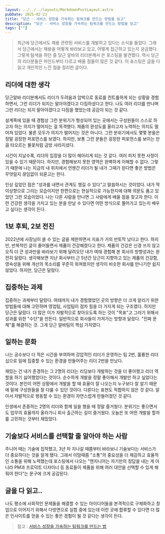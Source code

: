 ```yaml
---
layout: ../../../layouts/MarkdownPostLayout.astro
pubDate: 2025-02-21
title: "당근 - 서비스 성장을 가속하는 팀워크를 만드는 방법을 읽고"
description: "당근 - 서비스 성장을 가속하는 팀워크를 만드는 방법을 읽고"
tags: [""]
---
```


> 최근에 당근에서도 채용 관련된 서비스를 개발하고 있다는 소식을 들었다. 그래서 당근에서는 채용을 어떻게 바라보고 있고, 어떻게 접근하고 있는지 궁금했다. 그렇게 탐색을 하던 중 당근 알바의 리더분께서 쓴 포스팅을 발견했다. 역시 당근의 리더분들은 마인드부터 다르고 배울 점들이 많은 것 같다. 이 포스팅은 글을 다 읽고 개인적인 느낀 점을 정리한 글이다.

## 리더에 대한 생각

당근알바 리더분께서도 리더가 두려움과 압박으로 동료를 컨트롤하게 되는 상황을 경험하면서, 그런 리더가 되지는 말아야겠다고 다짐하셨다고 한다. 나도 여러 리더를 만나며 그런 리더는 되지 말아야겠다고 다짐을 했었는데 공감이 되는 것 같다.

설계쪽에 있을 때 경험상 그런 분위기가 형성되어 있는 곳에서는 구성원들이 스스로 하고자 하는 의지가 떨어지는 걸 목격했다. 제품의 완성도를 올리고자 노력하는 의지도 떨어져 있었다. 물론 모두가 의지가 떨어지는 것은 아니다. 그런 분위기에서도 몇몇 분들은 정말 굉장한 퍼포먼스를 보였다. 하지만, 보통 그런 분들은 굉장한 퍼포먼스를 보이는 만큼 타오르는 불꽃처럼 금방 사라지셨다.

시간이 지날수록, 리더의 입장을 더 많이 헤아리게 되는 것 같다. 여러 피치 못한 사정이 있을 수 있기 때문이다. 하지만, 경험해보지 못한 영역은 완벽하게 이해할 수 없다. 그렇기 때문에 나는 지금의 내 위치에서 언젠간 리더가 될 내가 그때가 된다면 좋은 방법은 무엇일지 끊임없이 되묻고는 한다.

인상 깊었던 점은 "성과를 내면서 관계도 챙길 수 있다"고 말씀하시는 것이었다. 내가 딱 이상향으로 그리는 모습이지만 한편으로는 현실적으로 가능한지에 대해 의문도 품고 있었던 그런 모습이었다. 나는 다른 사람을 만나면 그 사람에게 배울 점을 찾고자 한다. 이런 건강한 생각을 가지고 있는 분을 만날 수 있다면 어떤 방식으로 풀어가고 있는지 배우고 싶다는 생각이 든다.

## 1보 후퇴, 2보 전진

2022년에 사장님이 쓸 수 있는 글을 제한하면서 지표가 거의 반토막 났다고 한다. 하지만, 반복적인 글이 줄어들면서 제품이 건강해졌다고 한다. 제품의 건강은 신경 쓰지 않고 오직 더 큰 성과만을 바라보기 위해 달려오던 내가 여태 경험해 본 회사의 방향성과는 완전히 달랐다. 생각해보면 지난 회사부터 근 5년간 당근이 지향하고 있는 제품의 건강함, 영속성을 위해 개선의 목소리를 꾸준히 외쳐왔지만 생각이 비슷한 회사를 만나기란 쉽지 않았다. 하지만, 당근은 달랐다.

## 집중하는 과제

집중하는 과제부터 달랐다. 여태까지 내가 경험했었던 곳의 방향은 더 크게 알리기 위한 방법들에 대해 고민하며 영업팀, 사업팀이 점차 힘을 더 가지게 되는 구조였다. 하지만 당근은 달랐다. 더 많은 이가 자발적으로 찾아오도록 하는 것이 "목표"고 그러기 위해서 성과를 위한 "수단"을 만든다. 일반적으로 회사들이 가져가는 방향과 달랐다. "진짜 문제"를 해결하는 것. 그게 당근 알바팀의 핵심 가치였다.

## 일하는 문화

나는 공수보다 더 적은 시간을 부여하며 강압적인 리더가 운영하는 팀 2번, 훌륭한 리더십으로 일에 집중할 수 있는 환경을 만들어주는 리더 2번을 만났다.

재밌는 건 내가 존경하는 그 2명의 리더는 리딩보다 개발하는 것을 더 좋아했고 리더 역할을 하기 싫어했었다는 것이다. 순수하게 개발을 정말 좋아해서 개발만 하고 싶었다는 것이다. 본인이 어떤 상황에서 개발을 할 때 효율이 잘 나오는지 누구보다 잘 알기 때문에 밑에 구성원들을 잘 다룰 수 있던 것이다. 다룬다는 표현도 적합하지 않은 것 같다. 알아서 자발적으로 행동할 수 있는 환경이 자연스럽게 만들어졌던 것 같다.

인생에서 존중하는 2명의 리더와 함께 일을 했을 때 정말 즐거웠다. 분위기는 좋으면서도 업무의 효율까지 올라가니 회사 출근하는 길이 즐거웠다. 오늘은 또 어떤 개발을 할까를 고민하는 것부터 재밌었다.

## 기술보다 서비스를 선택할 줄 알아야 하는 사람

주니어 때는 기술에 집착했고, 3년 차 지나갈 때쯤부터 바라보니 기술보다는 서비스가 더 중요하다는 것을 알게 됐다. 그래서 이맘때쯤 "소통"의 중요성을 더 체감하고 효율적인 소통을 위해 노력했는데 포스팅에서 나오는 "엔지니어는 자기만의 정답을 내는 게 아니라 PM과 프로덕트 디자이너 등 동료들이 제품을 위해 여러 대안을 선택할 수 있게 해줘야 한다"는 문구에 크게 공감된다.

## 글을 다 읽고..

나도 평소에 사회적인 문제들을 해결할 수 있는 아이디어들을 본격적으로 구체화하고 창업으로 이어지기 위해서 다방면으로 실험 중에 있는데 이런 곳에 합류할 수 있다면 더 많은 인사이트를 얻을 수 있는 좋은 경험이 될 것 같다는 생각이 든다.

> 참고 : [서비스 성장을 가속하는 팀워크를 만드는 법](https://about.daangn.com/blog/archive/%EB%8B%B9%EA%B7%BC-%EB%A6%AC%EB%8D%94-%EC%9D%B8%ED%84%B0%EB%B7%B0-%EB%8B%B9%EA%B7%BC%EC%95%8C%EB%B0%94-%EB%A6%AC%EB%8D%94%EC%8B%AD-%EC%A1%B0%EC%A7%81%EB%AC%B8%ED%99%94/)
